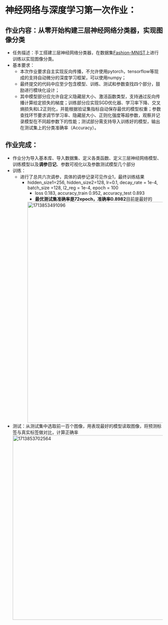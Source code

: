 # 神经网络与深度学习第一次作业：
## 作业内容：从零开始构建三层神经网络分类器，实现图像分类
  - 任务描述：手工搭建三层神经网络分类器，在数据集[Fashion-MNIST](https://github.com/zalandoresearch/fashion-mnist)上进行训练以实现图像分类。
  - 基本要求：
    - 本次作业要求自主实现反向传播，不允许使用pytorch，tensorflow等现成的支持自动微分的深度学习框架，可以使用numpy；
    - 最终提交的代码中应至少包含模型、训练、测试和参数查找四个部分，鼓励进行模块化设计；
    - 其中模型部分应允许自定义隐藏层大小、激活函数类型，支持通过反向传播计算给定损失的梯度；训练部分应实现SGD优化器、学习率下降、交叉熵损失和L2正则化，并能根据验证集指标自动保存最优的模型权重；参数查找环节要求调节学习率、隐藏层大小、正则化强度等超参数，观察并记录模型在不同超参数下的性能；测试部分需支持导入训练好的模型，输出在测试集上的分类准确率（Accuracy）。
## 作业完成：
  - 作业分为导入基本库、导入数据集、定义各类函数、定义三层神经网络模型、训练模型以及**调参日记**、参数可视化以及参数测试模型几个部分
  - 训练：
    - 进行了总共六次调参，具体的调参记录可见作业1，最终训练结果
      - hidden_size1=256, hidden_size2=128, lr=0.1, decay_rate = 1e-4, batch_size =128, l2_reg = 1e-4, epoch = 100
          - loss 0.183, accuracy_train 0.952, accuracy_test 0.893
          - **最优测试集准确率是72epoch，准确率0.8982**目前是最好的
          <img width="706" alt="1713853491096" src="https://github.com/fuaolshi/-/assets/134564931/95859b6e-0ee4-49cc-9081-648393cebb84">
  - 测试：从测试集中选取前一百个图像，用表现最好的模型读取图像，将预测标签与真实标签做对比，计算正确率
    <img width="590" alt="1713853702564" src="https://github.com/fuaolshi/-/assets/134564931/5c3244ae-a5b9-4702-aac2-d92a1060e643">
